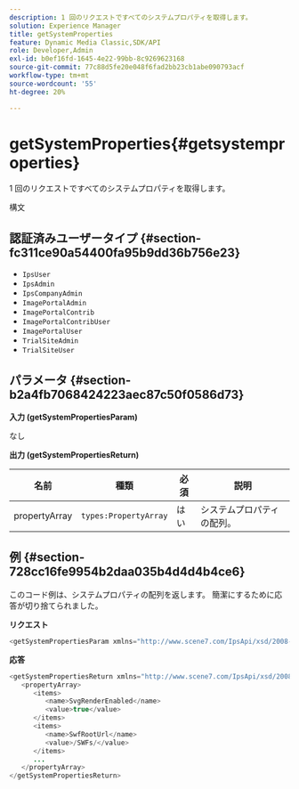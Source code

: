 ```yaml
---
description: 1 回のリクエストですべてのシステムプロパティを取得します。
solution: Experience Manager
title: getSystemProperties
feature: Dynamic Media Classic,SDK/API
role: Developer,Admin
exl-id: b0ef16fd-1645-4e22-99bb-8c9269623168
source-git-commit: 77c88d5fe20e048f6fad2bb23cb1abe090793acf
workflow-type: tm+mt
source-wordcount: '55'
ht-degree: 20%

---
```


# getSystemProperties{#getsystemproperties}

1 回のリクエストですべてのシステムプロパティを取得します。

構文

## 認証済みユーザータイプ {#section-fc311ce90a54400fa95b9dd36b756e23}

* `IpsUser`
* `IpsAdmin`
* `IpsCompanyAdmin`
* `ImagePortalAdmin`
* `ImagePortalContrib`
* `ImagePortalContribUser`
* `ImagePortalUser`
* `TrialSiteAdmin`
* `TrialSiteUser`

## パラメータ {#section-b2a4fb7068424223aec87c50f0586d73}

**入力 (getSystemPropertiesParam)**

なし

**出力 (getSystemPropertiesReturn)**

| 名前 | 種類 | 必須 | 説明 |
|---|---|---|---|
| propertyArray | `types:PropertyArray` | はい | システムプロパティの配列。 |

## 例 {#section-728cc16fe9954b2daa035b4d4d4b4ce6}

このコード例は、システムプロパティの配列を返します。 簡潔にするために応答が切り捨てられました。

**リクエスト**

```java
<getSystemPropertiesParam xmlns="http://www.scene7.com/IpsApi/xsd/2008-09-10"/>
```

**応答**

```java
<getSystemPropertiesReturn xmlns="http://www.scene7.com/IpsApi/xsd/2008-09-10"> 
   <propertyArray> 
      <items> 
         <name>SvgRenderEnabled</name> 
         <value>true</value> 
      </items> 
      <items> 
         <name>SwfRootUrl</name> 
         <value>/SWFs/</value> 
      </items> 
      ... 
   </propertyArray> 
</getSystemPropertiesReturn>
```

